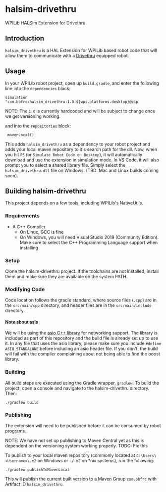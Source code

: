 # halsim-drivethru
WPILib HALSim Extension for Drivethru

## Introduction
`halsim_drivethru` is a HAL Extension for WPILib based robot code that will allow them to communicate with a [Drivethru](https://github.com/bb-frc-workshops/drivethru) equipped robot.

## Usage
In your WPILib robot project, open up `build.gradle`, and enter the following line into the `dependencies` block:

`simulation "com.bbfrc:halsim_drivethru:1.0:${wpi.platforms.desktop}@zip`

NOTE: The `1.0` is currently hardcoded and will be subject to change once we get versioning working.

and into the `repositories` block:

` mavenLocal()`

This adds `halsim_drivethru` as a dependency to your robot project and adds your local maven repository to it's search path for the dll. Now, when you hit `F5` (or `Simulate Robot Code on Desktop`), it will automatically download and use the extension in simulation mode. In VS Code, it will also prompt you to select a shared library file. Simply select the `halsim_drivethru.dll` file on Windows. (TBD: Mac and Linux builds coming soon).

## Building halsim-drivethru
This project depends on a few tools, including WPILib's NativeUtils.

### Requirements
- A C++ Compiler
    - On Linux, GCC is fine
    - On Windows, you will need Visual Studio 2019 (Community Edition). Make sure to select the C++ Programming Language support when installing

### Setup
Clone the halsim-drivethru project. If the toolchains are not installed, install them and make sure they are available on the system PATH.

### Modifying Code
Code location follows the gradle standard, where source files (`.cpp`) are in the `src/main/cpp` directory, and header files are in the `src/main/include` directory.

#### Note about asio
We will be using the [asio C++ library](https://think-async.com/Asio/) for networking support. The library is included as part of this repository and the build file is already set up to use it. In any file that uses the asio library, please make sure you include `#define ASIO_STANDALONE` before including an asio header file. If you don't, the build will fail with the compiler complaining about not being able to find the boost library.

### Building
All build steps are executed using the Gradle wrapper, `gradlew`. To build the project, open a console and navigate to the halsim-drivethru directory. Then:

`./gradlew build`

### Publishing
The extension will need to be published before it can be consumed by robot programs.

NOTE: We have not set up publishing to Maven Central yet as this is dependent on the versioning system working properly. TODO: Fix this

To publish to your local maven repository (commonly located at `C:\Users\<Username>\.m2` on Windows or `~/.m2` on *nix systems), run the following:

`./gradlew publishToMavenLocal`

This will publish the current built version to a Maven Group `com.bbfrc` with Artifact ID `halsim_drivethru`.
